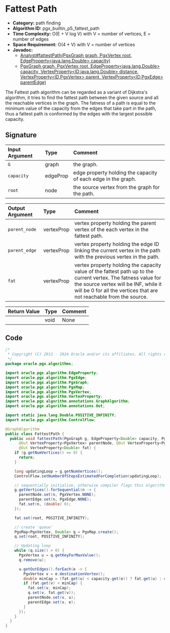 # Fattest Path

- **Category:** path finding
- **Algorithm ID:** pgx_builtin_p5_fattest_path
- **Time Complexity:** O(E + V log V) with V = number of vertices, E = number of edges
- **Space Requirement:** O(4 * V) with V = number of vertices
- **Javadoc:**
  - [Analyst#fattestPath(PgxGraph graph, PgxVertex<ID> root, EdgeProperty<java.lang.Double> capacity)](https://docs.oracle.com/en/database/oracle/property-graph/24.4/spgjv/oracle/pgx/api/Analyst.html#fattestPath_oracle_pgx_api_PgxGraph_oracle_pgx_api_PgxVertex_oracle_pgx_api_EdgeProperty_)
  - [PgxGraph graph, PgxVertex<ID> root, EdgeProperty<java.lang.Double> capacity, VertexProperty<ID,​java.lang.Double> distance, VertexProperty<ID,​PgxVertex<ID>> parent, VertexProperty<ID,​PgxEdge> parentEdge)](https://docs.oracle.com/en/database/oracle/property-graph/24.4/spgjv/oracle/pgx/api/Analyst.html#fattestPath_oracle_pgx_api_PgxGraph_oracle_pgx_api_PgxVertex_oracle_pgx_api_EdgeProperty_oracle_pgx_api_VertexProperty_oracle_pgx_api_VertexProperty_oracle_pgx_api_VertexProperty_)

The Fattest path algorithm can be regarded as a variant of Dijkstra's algorithm, it tries to find the fattest path between the given source and all the reachable vertices in the graph. The fatness of a path is equal to the minimum value of the capacity from the edges that take part in the path, thus a fattest path is conformed by the edges with the largest possible capacity.

## Signature

| Input Argument | Type | Comment |
| :--- | :--- | :--- |
| `G` | graph | the graph. |
| `capacity` | edgeProp<double> | edge property holding the capacity of each edge in the graph. |
| `root` | node | the source vertex from the graph for the path. |

| Output Argument | Type | Comment |
| :--- | :--- | :--- |
| `parent_node` | vertexProp<node> | vertex property holding the parent vertex of the each vertex in the fattest path. |
| `parent_edge` | vertexProp<edge> | vertex property holding the edge ID linking the current vertex in the path with the previous vertex in the path. |
| `fat` | vertexProp<double> | vertex property holding the capacity value of the fattest path up to the current vertex. The fatness value for the source vertex will be INF, while it will be 0 for all the vertices that are not reachable from the source. |

| Return Value | Type | Comment |
| :--- | :--- | :--- |
| | void | None |

## Code

```java
/*
 * Copyright (C) 2013 - 2024 Oracle and/or its affiliates. All rights reserved.
 */
package oracle.pgx.algorithms;

import oracle.pgx.algorithm.EdgeProperty;
import oracle.pgx.algorithm.PgxEdge;
import oracle.pgx.algorithm.PgxGraph;
import oracle.pgx.algorithm.PgxMap;
import oracle.pgx.algorithm.PgxVertex;
import oracle.pgx.algorithm.VertexProperty;
import oracle.pgx.algorithm.annotations.GraphAlgorithm;
import oracle.pgx.algorithm.annotations.Out;

import static java.lang.Double.POSITIVE_INFINITY;
import oracle.pgx.algorithm.ControlFlow;

@GraphAlgorithm
public class FattestPath {
  public void fattestPath(PgxGraph g, EdgeProperty<Double> capacity, PgxVertex root,
      @Out VertexProperty<PgxVertex> parentNode, @Out VertexProperty<PgxEdge> parentEdge,
      @Out VertexProperty<Double> fat) {
    if (g.getNumVertices() == 0) {
      return;
    }

    long updatingLoop = g.getNumVertices();
    ControlFlow.setNumberOfStepsEstimatedForCompletion(updatingLoop);

    // sequentially initialize, otherwise compiler flags this algorithm as parallel in nature
    g.getVertices().forSequential(n -> {
      parentNode.set(n, PgxVertex.NONE);
      parentEdge.set(n, PgxEdge.NONE);
      fat.set(n, (double) 0);
    });

    fat.set(root, POSITIVE_INFINITY);

    // create 'queue'
    PgxMap<PgxVertex, Double> q = PgxMap.create();
    q.set(root, POSITIVE_INFINITY);

    // Updating loop
    while (q.size() > 0) {
      PgxVertex u = q.getKeyForMaxValue();
      q.remove(u);

      u.getOutEdges().forEach(e -> {
        PgxVertex v = e.destinationVertex();
        double minCap = (fat.get(u) < capacity.get(e)) ? fat.get(u) : capacity.get(e);
        if (fat.get(v) < minCap) {
          fat.set(v, minCap);
          q.set(v, fat.get(v));
          parentNode.set(v, u);
          parentEdge.set(v, e);
        }
      });
    }
  }
}
```
